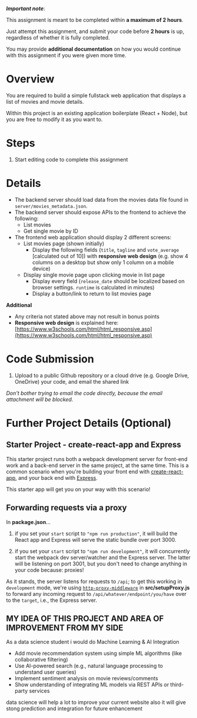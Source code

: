 ***Important note***:

This assignment is meant to be completed within **a maximum of 2 hours**.

Just attempt this assignment, and submit your code before **2 hours** is up, regardless of whether it is fully completed.

You may provide **additional documentation** on how you would continue with this assignment if you were given more time.

# Overview

You are required to build a simple fullstack web application that displays a list of movies and movie details.

Within this project is an existing application boilerplate (React + Node), but you are free to modify it as you want to.

# Steps

1. Start editing code to complete this assignment

# Details

* The backend server should load data from the movies data file found in `server/movies_metadata.json`.
* The backend server should expose APIs to the frontend to achieve the following:
  * List movies
  * Get single movie by ID
* The frontend web application should display 2 different screens:
  * List movies page (shown initially)
    * Display the following fields (`title`, `tagline` and `vote_average` [calculated out of 10]) with **responsive web design** (e.g. show 4 columns on a desktop but show only 1 column on a mobile device)
  * Display single movie page upon clicking movie in list page
    * Display every field (`release_date` should be localized based on browser settings. `runtime` is calculated in minutes)
    * Display a button/link to return to list movies page

**Additional**

* Any criteria not stated above may not result in bonus points
* **Responsive web design** is explained here: [https://www.w3schools.com/html/html_responsive.asp](https://www.w3schools.com/html/html_responsive.asp)

# Code Submission

1. Upload to a public Github repository or a cloud drive (e.g. Google Drive, OneDrive) your code, and email the shared link

*Don't bother trying to email the code directly, because the email attachment will be blocked.*

# Further Project Details (Optional)

## Starter Project - create-react-app and Express

This starter project runs both a webpack development server for front-end work and a back-end server in the same project, at the same time. This is a common scenario when you're building your front end with [create-react-app], and your back end with [Express].

This starter app will get you on your way with this scenario!

## Forwarding requests via a proxy

In **package.json**...

1. if you set your `start` script to `"npm run production"`, it will build the React app and Express will serve the static bundle over port 3000.

2. if you set your `start` script to `"npm run development"`, it will concurrently start the webpack dev server/watcher and the Express server. The latter will be listening on port 3001, but you don't need to change anything in your code because: proxies!

As it stands, the server listens for requests to `/api`; to get this working in `development` mode, we're using [`http-proxy-middleware`] in **src/setupProxy.js** to forward any incoming request to `/api/whatever/endpoint/you/have` over to the `target`, i.e., the Express server.

[create-react-app]: https://create-react-app.dev
[Express]: https://expressjs.com/
[`http-proxy-middleware`]: https://github.com/chimurai/http-proxy-middleware

## MY IDEA OF THIS PROJECT AND AREA OF IMPROVEMENT FROM MY SIDE
 As  a data science student i would do Machine Learning & AI Integration

* Add movie recommendation system using simple ML algorithms (like collaborative filtering)
* Use AI-powered search (e.g., natural language processing to understand user queries)
* Implement sentiment analysis on movie reviews/comments
* Show understanding of integrating ML models via REST APIs or third-party services

data science will help a lot to improve your current website also it will give stong prediction and integration for future enhancement



